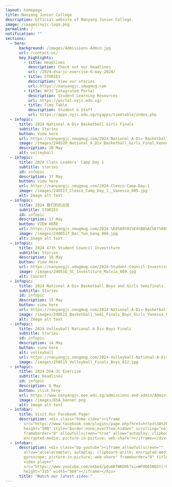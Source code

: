 ```yaml
---
layout: homepage
title: Nanyang Junior College
description: Official website of Nanyang Junior College.
image: /images/nyjc-logo.png
permalink: /
notification: ""
sections:
  - hero:
      background: /images/Admissions-Admin.jpg
      url: /contact-us/
      key_highlights:
        - title: Headlines
          description: Check out our headlines
          url: /2024-dsa-jc-exercise-6-may-2024/
        - title: STORIES
          description: View our stories
          url: https://nanyangjc.smugmug.com
        - title: NYJC Integrated Portal
          description: Student Learning Resources
          url: https://portal.nyjc.edu.sg/
        - title: Time Table
          description: Student & Staff
          url: https://apps.nyjc.edu.sg/nyapps/timetable/index.php
  - infopic:
      title: 2024 National A Div Basketball Girls Finals
      subtitle: Stories
      button: View here
      url: https://nanyangjc.smugmug.com/2024-National-A-Div-Basketball-Girls-Finals
      image: /images/240520_National_A_Div_Basketball_Girls_Final_Kenneth_Koh_004.jpg
      description: 20 May
      alt: volleyball
  - infopic:
      title: 2024 Class Leaders' Camp Day 1
      subtitle: stories
      id: infopic
      description: 17 May
      button: view here
      url: https://nanyangjc.smugmug.com/2024-Clexco-Camp-Day-1
      image: /images/240517_Clexco_Camp_Day_1__Vanessa_005.jpg
      alt: Image alt text
  - infopic:
      title: 2024 我们的白云岗
      subtitle: STORIES
      id: infopic
      description: 17 May
      button: VIEW HERE
      url: https://nanyangjc.smugmug.com/2024-%E6%88%91%E4%BB%AC%E7%9A%84%E7%99%BD%E4%BA%91%E5%B2%97
      image: /images/2400517_Bai_Yun_Gang_068.jpg
      alt: Image alt text
  - infopic:
      title: 2024 47th Student Council Investiture
      subtitle: Stories
      description: 16 May
      button: View Here
      url: https://nanyangjc.smugmug.com/2024-Student-Council-Investiture
      image: /images/240516_SC_Investiture_Malvia_089.jpg
      alt: Concert
  - infopic:
      title: 2024 National A Div Basketball Boys and Girls Semifinals
      subtitle: Stories
      id: infopic
      description: 15 May
      button: view here
      url: https://nanyangjc.smugmug.com/2024-National-A-Div-Basketball-Boys-and-Girls-Semifinals
      image: /images/240515_Basketball_Semi_Finals_Boys_Girls_Vanessa_045.jpg
      alt: Image alt text
  - infopic:
      title: 2024 Volleyball National A Div Boys Finals
      subtitle: Stories
      id: infopic
      description: 14 May
      button: view here
      alt: volleyball
      url: https://nanyangjc.smugmug.com/2024-Volleyball-National-A-Div-Boys-Finals
      image: /images/250515_Volleyball_Finals_Boys_022.jpg
  - infopic:
      title: 2024 DSA-JC Exercise
      subtitle: Headlines
      id: infopic
      description: 6 May
      button: click here
      url: https://www.nanyangjc.moe.edu.sg/admissions-and-admin/Administration/dsa/
      image: /images/DSA_banner.png
      alt: Image alt text
  - infobar:
      title: Visit Our Facebook Page!
      description: <div class="home-video"><iframe
        src="https://www.facebook.com/plugins/page.php?href=https%3A%2F%2Fwww.facebook.com%2FNanyangjc%2F&tabs=timeline&width=340&height=500&small_header=false&adapt_container_width=true&hide_cover=false&show_facepile=true&appId"
        height="500" style="border:none;overflow:hidden" scrolling="no"
        frameborder="0" allowfullscreen="true" allow="autoplay; clipboard-write;
        encrypted-media; picture-in-picture; web-share"></iframe></div>
  - infobar:
      description: <div class="bp-youtube"><iframe allowfullscreen=""
        allow="accelerometer; autoplay; clipboard-write; encrypted-media;
        gyroscope; picture-in-picture; web-share" frameborder="0" title="YouTube
        video player"
        src="https://www.youtube.com/embed/pQu6RfWKO9k?si=WFHQ65NQ5tl-M84f"
        height="315" width="560"></iframe></div>
      title: "Watch our latest video:"
---
```

